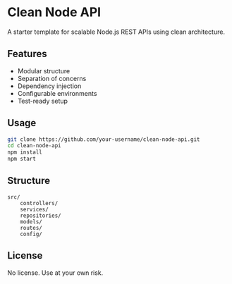 # Clean Node API

A starter template for scalable Node.js REST APIs using clean architecture.

## Features

- Modular structure
- Separation of concerns
- Dependency injection
- Configurable environments
- Test-ready setup

## Usage

```bash
git clone https://github.com/your-username/clean-node-api.git
cd clean-node-api
npm install
npm start
```

## Structure

```
src/
    controllers/
    services/
    repositories/
    models/
    routes/
    config/
```

## License

No license. Use at your own risk.
